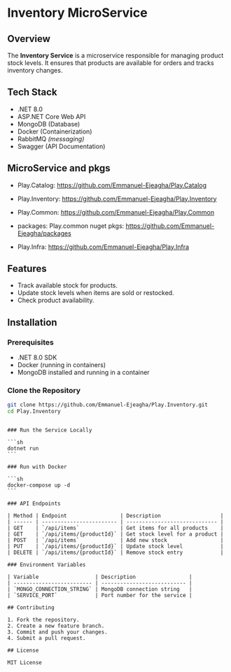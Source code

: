 # Inventory MicroService

## Overview

The **Inventory Service** is a microservice responsible for managing product stock levels. It ensures that products are available for orders and tracks inventory changes.

## Tech Stack

- .NET 8.0
- ASP.NET Core Web API
- MongoDB (Database)
- Docker (Containerization)
- RabbitMQ _(messaging)_
- Swagger (API Documentation)

## MicroService and pkgs

- Play.Catalog: https://github.com/Emmanuel-Ejeagha/Play.Catalog

- Play.Inventory: https://github.com/Emmanuel-Ejeagha/Play.Inventory

- Play.Common: https://github.com/Emmanuel-Ejeagha/Play.Common

- packages:
  Play.common nuget pkgs: https://github.com/Emmanuel-Ejeagha/packages
- Play.Infra: https://github.com/Emmanuel-Ejeagha/Play.Infra

## Features

- Track available stock for products.
- Update stock levels when items are sold or restocked.
- Check product availability.

## Installation

### Prerequisites

- .NET 8.0 SDK
- Docker (running in containers)
- MongoDB installed and running in a container

### Clone the Repository

```sh
git clone https://github.com/Emmanuel-Ejeagha/Play.Inventory.git
cd Play.Inventory
```

````

### Run the Service Locally

```sh
dotnet run
```

### Run with Docker

```sh
docker-compose up -d
```

### API Endpoints

| Method | Endpoint                 | Description                   |
| ------ | ------------------------ | ----------------------------- |
| GET    | `/api/items`             | Get items for all products    |
| GET    | `/api/items/{productId}` | Get stock level for a product |
| POST   | `/api/items`             | Add new stock                 |
| PUT    | `/api/items/{productId}` | Update stock level            |
| DELETE | `/api/items/{productId}` | Remove stock entry            |

### Environment Variables

| Variable                  | Description                 |
| ------------------------- | --------------------------- |
| `MONGO_CONNECTION_STRING` | MongoDB connection string   |
| `SERVICE_PORT`            | Port number for the service |

## Contributing

1. Fork the repository.
2. Create a new feature branch.
3. Commit and push your changes.
4. Submit a pull request.

## License

MIT License
````
